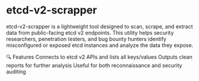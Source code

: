 # etcd-v2-scrapper
etcd-v2-scrapper is a lightweight tool designed to scan, scrape, and extract data from public-facing etcd v2 endpoints. This utility helps security researchers, penetration testers, and bug bounty hunters identify misconfigured or exposed etcd instances and analyze the data they expose.

🔍 Features
Connects to etcd v2 APIs and lists all keys/values
Outputs clean reports for further analysis
Useful for both reconnaissance and security auditing
